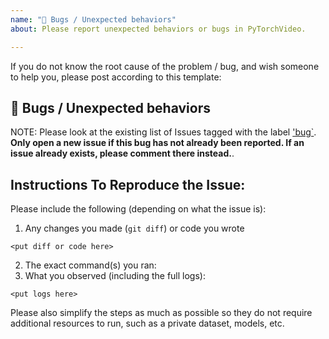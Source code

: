 ```yaml
---
name: "🐛 Bugs / Unexpected behaviors"
about: Please report unexpected behaviors or bugs in PyTorchVideo.

---
```


If you do not know the root cause of the problem / bug, and wish someone to help you, please
post according to this template:

## 🐛 Bugs / Unexpected behaviors
<!-- A clear and concise description of the issue -->

NOTE: Please look at the existing list of Issues tagged with the label ['bug`](https://github.com/facebookresearch/pytorchvideo/issues?q=label%3Abug). **Only open a new issue if this bug has not already been reported. If an issue already exists, please comment there instead.**.

## Instructions To Reproduce the Issue:

Please include the following (depending on what the issue is):

1. Any changes you made (`git diff`) or code you wrote
```
<put diff or code here>
```
2. The exact command(s) you ran:
3. What you observed (including the full logs):
```
<put logs here>
```

Please also simplify the steps as much as possible so they do not require additional resources to
	 run, such as a private dataset, models, etc.
